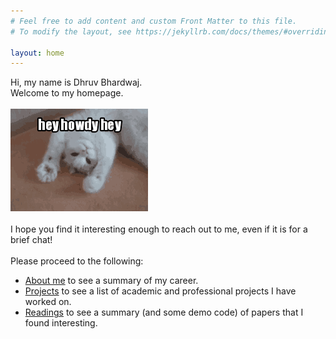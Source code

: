 ```yaml
---
# Feel free to add content and custom Front Matter to this file.
# To modify the layout, see https://jekyllrb.com/docs/themes/#overriding-theme-defaults

layout: home
---
```


Hi, my name is Dhruv Bhardwaj.
<br>
Welcome to my homepage.
<br><br>
![](/assets/images/hey-howdy-hey-jeremy.gif)
<br>
<br>
I hope you find it interesting enough to reach out to me, even if it is for a brief chat!
<br>
<br>
Please proceed to the following:
- [About me](/about) to see a summary of my career.
- [Projects](/projects) to see a list of academic and professional projects I have worked on.
- [Readings](/readings) to see a summary (and some demo code) of papers that I found interesting.
